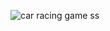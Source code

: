



![car racing game ss](https://github.com/NupurHardiya/Future.WebNet/assets/113535580/8c3a3f67-9da1-419e-aa96-4f6eb717992d)

